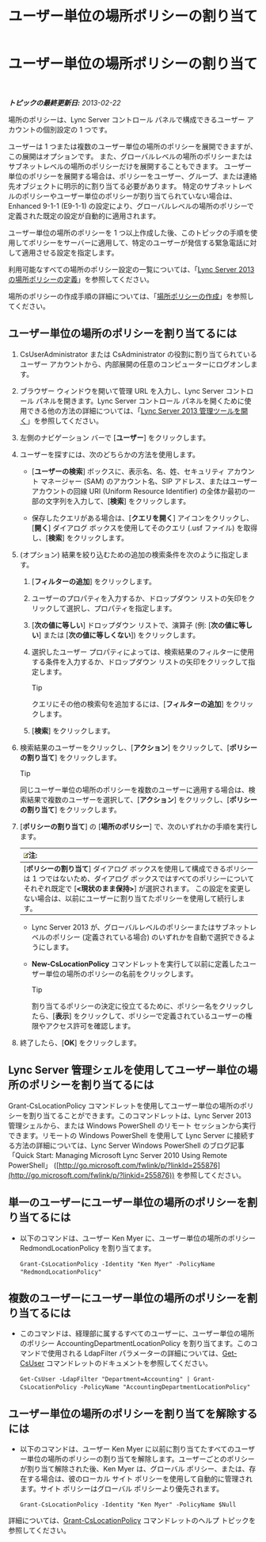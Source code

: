﻿---
title: ユーザー単位の場所ポリシーの割り当て
TOCTitle: ユーザー単位の場所ポリシーの割り当て
ms:assetid: 343f2de3-a0ae-4403-8456-6e520b579d32
ms:mtpsurl: https://technet.microsoft.com/ja-jp/library/Gg520974(v=OCS.15)
ms:contentKeyID: 48271701
ms.date: 05/19/2016
mtps_version: v=OCS.15
ms.translationtype: HT
---

# ユーザー単位の場所ポリシーの割り当て

 

_**トピックの最終更新日:** 2013-02-22_

場所のポリシーは、Lync Server コントロール パネルで構成できるユーザー アカウントの個別設定の 1 つです。

ユーザーは 1 つまたは複数のユーザー単位の場所のポリシーを展開できますが、この展開はオプションです。 また、グローバルレベルの場所のポリシーまたはサブネットレベルの場所のポリシーだけを展開することもできます。 ユーザー単位のポリシーを展開する場合は、ポリシーをユーザー、グループ、または連絡先オブジェクトに明示的に割り当てる必要があります。 特定のサブネットレベルのポリシーやユーザー単位のポリシーが割り当てられていない場合は、Enhanced 9-1-1 (E9-1-1) の設定により、グローバルレベルの場所のポリシーで定義された既定の設定が自動的に適用されます。

ユーザー単位の場所のポリシーを 1 つ以上作成した後、このトピックの手順を使用してポリシーをサーバーに適用して、特定のユーザーが発信する緊急電話に対して適用させる設定を指定します。

利用可能なすべての場所のポリシー設定の一覧については、「[Lync Server 2013 の場所ポリシーの定義](lync-server-2013-defining-the-location-policy.md)」を参照してください。

場所のポリシーの作成手順の詳細については、「[場所ポリシーの作成](lync-server-2013-create-location-policies.md)」を参照してください。

## ユーザー単位の場所のポリシーを割り当てるには

1.  CsUserAdministrator または CsAdministrator の役割に割り当てられているユーザー アカウントから、内部展開の任意のコンピューターにログオンします。

2.  ブラウザー ウィンドウを開いて管理 URL を入力し、Lync Server コントロール パネルを開きます。Lync Server コントロール パネルを開くために使用できる他の方法の詳細については、「[Lync Server 2013 管理ツールを開く](lync-server-2013-open-lync-server-administrative-tools.md)」を参照してください。

3.  左側のナビゲーション バーで \[**ユーザー**\] をクリックします。

4.  ユーザーを探すには、次のどちらかの方法を使用します。
    
      - \[**ユーザーの検索**\] ボックスに、表示名、名、姓、セキュリティ アカウント マネージャー (SAM) のアカウント名、SIP アドレス、またはユーザー アカウントの回線 URI (Uniform Resource Identifier) の全体か最初の一部の文字列を入力して、\[**検索**\] をクリックします。
    
      - 保存したクエリがある場合は、\[**クエリを開く**\] アイコンをクリックし、\[**開く**\] ダイアログ ボックスを使用してそのクエリ (.usf ファイル) を取得し、\[**検索**\] をクリックします。

5.  (オプション) 結果を絞り込むための追加の検索条件を次のように指定します。
    
    1.  \[**フィルターの追加**\] をクリックします。
    
    2.  ユーザーのプロパティを入力するか、ドロップダウン リストの矢印をクリックして選択し、プロパティを指定します。
    
    3.  \[**次の値に等しい**\] ドロップダウン リストで、演算子 (例: \[**次の値に等しい**\] または \[**次の値に等しくない**\]) をクリックします。
    
    4.  選択したユーザー プロパティによっては、検索結果のフィルターに使用する条件を入力するか、ドロップダウン リストの矢印をクリックして指定します。
        

        > [!TIP]
        > クエリにその他の検索句を追加するには、[<STRONG>フィルターの追加</STRONG>] をクリックします。

    
    5.  \[**検索**\] をクリックします。

6.  検索結果のユーザーをクリックし、\[**アクション**\] をクリックして、\[**ポリシーの割り当て**\] をクリックします。
    

    > [!TIP]
    > 同じユーザー単位の場所のポリシーを複数のユーザーに適用する場合は、検索結果で複数のユーザーを選択して、[<STRONG>アクション</STRONG>] をクリックし、[<STRONG>ポリシーの割り当て</STRONG>] をクリックします。



7.  \[**ポリシーの割り当て**\] の \[**場所のポリシー**\] で、次のいずれかの手順を実行します。
    
    <table>
    <thead>
    <tr class="header">
    <th><img src="images/Gg412781.note(OCS.15).gif" title="note" alt="note" />注:</th>
    </tr>
    </thead>
    <tbody>
    <tr class="odd">
    <td>[<strong>ポリシーの割り当て</strong>] ダイアログ ボックスを使用して構成できるポリシーは 1 つではないため、ダイアログ ボックスではすべてのポリシーについてそれぞれ既定で [<strong>&lt;現状のまま保持&gt;</strong>] が選択されます。 この設定を変更しない場合は、以前にユーザーに割り当てたポリシーを使用して続行します。</td>
    </tr>
    </tbody>
    </table>
    
      - Lync Server 2013 が、グローバルレベルのポリシーまたはサブネットレベルのポリシー (定義されている場合) のいずれかを自動で選択できるようにします。
    
      - **New-CsLocationPolicy** コマンドレットを実行して以前に定義したユーザー単位の場所のポリシーの名前をクリックします。
        

        > [!TIP]
        > 割り当てるポリシーの決定に役立てるために、ポリシー名をクリックしたら、[<STRONG>表示</STRONG>] をクリックして、ポリシーで定義されているユーザーの権限やアクセス許可を確認します。



8.  終了したら、\[**OK**\] をクリックします。

## Lync Server 管理シェルを使用してユーザー単位の場所のポリシーを割り当てるには

Grant-CsLocationPolicy コマンドレットを使用してユーザー単位の場所のポリシーを割り当てることができます。このコマンドレットは、Lync Server 2013 管理シェルから、または Windows PowerShell のリモート セッションから実行できます。リモートの Windows PowerShell を使用して Lync Server に接続する方法の詳細については、Lync Server Windows PowerShell のブログ記事「Quick Start: Managing Microsoft Lync Server 2010 Using Remote PowerShell」 ([http://go.microsoft.com/fwlink/p/?linkId=255876](http://go.microsoft.com/fwlink/p/?linkid=255876)) を参照してください。

## 単一のユーザーにユーザー単位の場所のポリシーを割り当てるには

  - 以下のコマンドは、ユーザー Ken Myer に、ユーザー単位の場所のポリシー RedmondLocationPolicy を割り当てます。
    
        Grant-CsLocationPolicy -Identity "Ken Myer" -PolicyName "RedmondLocationPolicy"

## 複数のユーザーにユーザー単位の場所のポリシーを割り当てるには

  - このコマンドは、経理部に属するすべてのユーザーに、ユーザー単位の場所のポリシー AccountingDepartmentLocationPolicy を割り当てます。このコマンドで使用される LdapFilter パラメーターの詳細については、[Get-CsUser](get-csuser.md) コマンドレットのドキュメントを参照してください。
    
        Get-CsUser -LdapFilter "Department=Accounting" | Grant-CsLocationPolicy -PolicyName "AccountingDepartmentLocationPolicy"

## ユーザー単位の場所のポリシーを割り当てを解除するには

  - 以下のコマンドは、ユーザー Ken Myer に以前に割り当てたすべてのユーザー単位の場所のポリシーの割り当てを解除します。ユーザーごとのポリシーが割り当て解除された後、Ken Myer は、グローバル ポリシー、または、存在する場合は、彼のローカル サイト ポリシーを使用して自動的に管理されます。サイト ポリシーはグローバル ポリシーより優先されます。
    
        Grant-CsLocationPolicy -Identity "Ken Myer" -PolicyName $Null

詳細については、[Grant-CsLocationPolicy](grant-cslocationpolicy.md) コマンドレットのヘルプ トピックを参照してください。

